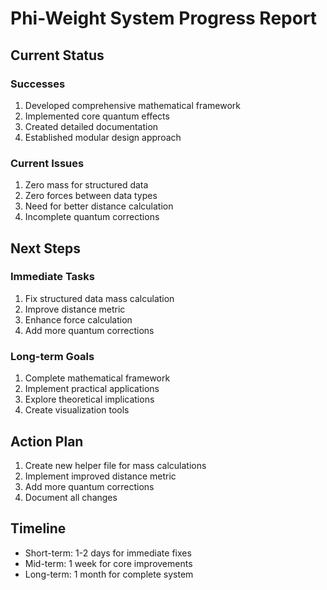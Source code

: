 # Phi-Weight System Progress Report

## Current Status

### Successes
1. Developed comprehensive mathematical framework
2. Implemented core quantum effects
3. Created detailed documentation
4. Established modular design approach

### Current Issues
1. Zero mass for structured data
2. Zero forces between data types
3. Need for better distance calculation
4. Incomplete quantum corrections

## Next Steps

### Immediate Tasks
1. Fix structured data mass calculation
2. Improve distance metric
3. Enhance force calculation
4. Add more quantum corrections

### Long-term Goals
1. Complete mathematical framework
2. Implement practical applications
3. Explore theoretical implications
4. Create visualization tools

## Action Plan

1. Create new helper file for mass calculations
2. Implement improved distance metric
3. Add more quantum corrections
4. Document all changes

## Timeline
- Short-term: 1-2 days for immediate fixes
- Mid-term: 1 week for core improvements
- Long-term: 1 month for complete system
